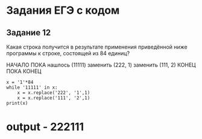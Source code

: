 # Задания ЕГЭ с кодом


Задание 12
----------

Какая строка получится в результате применения приведённой ниже программы к строке, состоящей из 84 единиц?

НАЧАЛО
    ПОКА нашлось (11111)
        заменить (222, 1)
        заменить (111, 2)
    КОНЕЦ ПОКА
КОНЕЦ

```
x = '1'*84
while '11111' in x:
    x = x.replace('222', '1',1)
    x = x.replace('111', '2',1)
print(x)
```

# output - 222111
